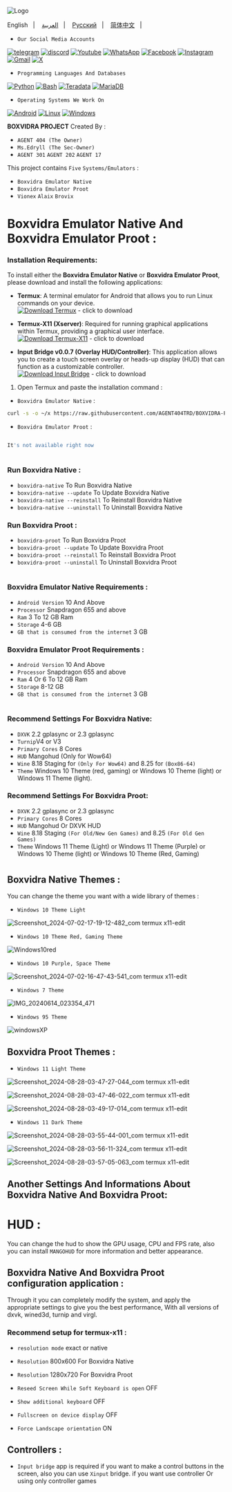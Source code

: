 ![Logo](https://github.com/user-attachments/assets/0c0d46a7-25e2-4fc4-89b7-18c165ea30ad)


English
&nbsp;&nbsp;| &nbsp;&nbsp;
<a href="https://github.com/boxvidra/BOXVIDRA-PROJECT./boxvidra/README-ar.md">العربية</a>
&nbsp;&nbsp;| &nbsp;&nbsp;
<a href="https://github.com/Boxvidra/BOXVIDRA-PROJECT./boxvidra/README-ru.md">Русский</a>
&nbsp;&nbsp;| &nbsp;&nbsp;
<a href="https://github.com/boxvidra/BOXVIDRA-PROJECT./boxvidra/README-zh_CN.md">简体中文</a>
&nbsp;&nbsp;| &nbsp;&nbsp;


* `Our Social Media Accounts`

[![telegram](https://img.shields.io/badge/Telegram-2CA5E0?logo=telegram&logoColor=white)](https://t.me/boxvidra)
[![discord](https://img.shields.io/badge/Discord-%235865F2.svg?&logo=discord&logoColor=white)](https://discord.com/invite/QuxeRdwk)
[![Youtube](https://img.shields.io/badge/YouTube-%23FF0000.svg?logo=YouTube&logoColor=white)](https://youtube.com/@boxvidra?feature=shared)
[![WhatsApp](https://img.shields.io/badge/WhatsApp-25D366?logo=whatsapp&logoColor=white)](https://wa.me/201026862348)
[![Facebook](https://img.shields.io/badge/Facebook-%231877F2.svg?logo=Facebook&logoColor=white)](https://www.facebook.com/p/%D9%85%D9%8E%D8%B4%D8%B1%D9%88%D8%B9-%D8%A8%D9%88%D9%83%D8%B3%DA%A4%D9%8A%D8%AF%D8%B1%D8%A7-boxvidra-project-61567755666624/?mibextid=ZbWKwL)
[![Instagram](https://img.shields.io/badge/Instagram-%23E4405F.svg?logo=Instagram&logoColor=white)](#)
[![Gmail](https://img.shields.io/badge/Gmail-D14836?logo=gmail&logoColor=white)](#)
[![X](https://img.shields.io/badge/X-%23000000.svg?logo=X&logoColor=white)](#)

* `Programming Languages And Databases`

[![Python](https://img.shields.io/badge/Python-3776AB?logo=python&logoColor=fff)](#)
[![Bash](https://img.shields.io/badge/Bash-4EAA25?logo=gnubash&logoColor=fff)](#)
[![Teradata](https://img.shields.io/badge/Teradata-F37440?logo=teradata&logoColor=fff)](#)
[![MariaDB](https://img.shields.io/badge/MariaDB-003545?logo=mariadb&logoColor=white)](#)
* `Operating Systems We Work On`

[![Android](https://img.shields.io/badge/Android-3DDC84?logo=android&logoColor=white)](#)
[![Linux](https://img.shields.io/badge/Linux-FCC624?logo=linux&logoColor=black)](#)
[![Windows](https://custom-icon-badges.demolab.com/badge/Windows-0078D6?logo=windows11&logoColor=white)](#)

**BOXVIDRA PROJECT** Created By :
* `AGENT 404 (The Owner)`
* `Ms.Edryll (The Sec-Owner)`
* `AGENT 301` `AGENT 202` `AGENT 17`


This project contains `Five` `Systems/Emulators` : 
* `Boxvidra Emulator Native`
* `Boxvidra Emulator Proot`
* `Vionex` `Alaix` `Brovix`

# Boxvidra Emulator Native And Boxvidra Emulator Proot :

### **Installation Requirements:**

To install either the **Boxvidra Emulator Native** or **Boxvidra Emulator Proot**, please download and install the following applications:

- **Termux**: A terminal emulator for Android that allows you to run Linux commands on your device.  
  [![Download Termux](https://img.shields.io/badge/Download-Termux-brightgreen?style=for-the-badge&logo=android)](https://f-droid.org/repo/com.termux_118.apk) - click to download

- **Termux-X11 (Xserver)**: Required for running graphical applications within Termux, providing a graphical user interface.  
  [![Download Termux-X11](https://img.shields.io/badge/Download-Termux--X11-blue?style=for-the-badge&logo=linux)](https://github.com/ahmad1abbadi/extra/releases/download/apps/termux-x11.apk) - click to download
  

- **Input Bridge v0.0.7 (Overlay HUD/Controller)**: This application allows you to create a touch screen overlay or heads-up display (HUD) that can function as a customizable controller.  
  [![Download Input Bridge](https://img.shields.io/badge/Download-Input%20Bridge-ff69b4?style=for-the-badge&logo=controller)](https://github.com/ahmad1abbadi/extra/releases/download/apps/input+bridge+0.0.7.apk) - click to download



1. Open Termux and paste the installation command :

* `Boxvidra Emulator Native` :
```bash
curl -s -o ~/x https://raw.githubusercontent.com/AGENT404TRD/BOXVIDRA-PROJECT/boxvidra/Scripts/Native/install-native && . ~/x
```

* `Boxvidra Emulator Proot` :

```bash

It's not available right now
```

#

### Run Boxvidra Native :
* `boxvidra-native` To Run Boxvidra Native
* `boxvidra-native --update` To Update Boxvidra Native 
* `boxvidra-native --reinstall` To Reinstall Boxvidra Native
* `boxvidra-native --uninstall` To Uninstall Boxvidra Native


### Run Boxvidra Proot :
* `boxvidra-proot` To Run Boxvidra Proot
* `boxvidra-proot --update` To Update Boxvidra Proot
* `boxvidra-proot --reinstall` To Reinstall Boxvidra Proot
* `boxvidra-proot --uninstall` To Uninstall Boxvidra Proot

#

### Boxvidra Emulator Native Requirements :
* `Android Version` 10 And Above 
* `Processor` Snapdragon 655 and above
* `Ram` 3 To 12 GB Ram
* `Storage` 4-6 GB
* `GB that is consumed from the internet` 3 GB

### Boxvidra Emulator Proot Requirements :
* `Android Version` 10 And Above 
* `Processor` Snapdragon 655 and above
* `Ram` 4 Or 6 To 12 GB Ram
* `Storage` 8-12 GB
* `GB that is consumed from the internet` 3 GB

#

### Recommend Settings For Boxvidra Native:
* `DXVK` 2.2 gplasync or 2.3 gplasync
* `Turnip`V4 or V3
* `Primary Cores` 8 Cores
* `HUD` Mangohud (Only for Wow64)
* `Wine` 8.18 Staging for `(Only For Wow64)` and 8.25 for `(Box86-64)`
* `Theme` Windows 10 Theme (red, gaming) or
Windows 10 Theme (light) or Windows 11 Theme (light).

### Recommend Settings For Boxvidra Proot:
* `DXVK` 2.2 gplasync or 2.3 gplasync
* `Primary Cores` 8 Cores
* `HUD` Mangohud Or DXVK HUD
* `Wine` 8.18 Staging `(For Old/New Gen Games)` and 8.25 `(For Old Gen Games)`
* `Theme` Windows 11 Theme (Light) or
Windows 11 Theme (Purple) or Windows 10 Theme (light) or Windows 10 Theme (Red, Gaming)

#

## Boxvidra Native Themes :

You can change the theme you want with a wide library of themes :
* `Windows 10 Theme Light`
  
![Screenshot_2024-07-02-17-19-12-482_com termux x11-edit](https://github.com/AGENT404TRD/BOXVIDRA-EMULATOR/assets/158003190/b64d88c8-6a55-4aa3-a1e5-a668a39b4751)


* `Windows 10 Theme Red, Gaming Theme`
  
![Windows10red](https://github.com/AGENT404TRD/BOXVIDRA-EMULATOR-BETA-/assets/158003190/17f82cf3-a347-4535-b015-8f121ae4c583)

* `Windows 10 Purple, Space Theme`

![Screenshot_2024-07-02-16-47-43-541_com termux x11-edit](https://github.com/AGENT404TRD/BOXVIDRA-EMULATOR/assets/158003190/b012ab8a-b52b-413e-9c1b-a459fa69476f)

  
* `Windows 7 Theme`
  
![IMG_20240614_023354_471](https://github.com/AGENT404TRD/BOXVIDRA-EMULATOR-BETA-/assets/158003190/86caa66a-b530-4858-aef0-584663e61155)

* `Windows 95 Theme`
  
![windowsXP](https://github.com/AGENT404TRD/BOXVIDRA-EMULATOR-BETA-/assets/158003190/7baa170d-7356-49f2-97f0-0eda7f4e87ee)


## Boxvidra Proot Themes :

* `Windows 11 Light Theme`

![Screenshot_2024-08-28-03-47-27-044_com termux x11-edit](https://github.com/user-attachments/assets/629ccc6d-b8df-4eae-970b-28da0ab858e8)

![Screenshot_2024-08-28-03-47-46-022_com termux x11-edit](https://github.com/user-attachments/assets/06eb3ed6-d8d7-42fb-80b4-a5e59d4ba484)

![Screenshot_2024-08-28-03-49-17-014_com termux x11-edit](https://github.com/user-attachments/assets/cb0f12ed-b8b5-420e-9dbb-a593d8441b28)

* `Windows 11 Dark Theme`
  
![Screenshot_2024-08-28-03-55-44-001_com termux x11-edit](https://github.com/user-attachments/assets/1248905d-61e2-4199-8e9c-af63d202842d)

![Screenshot_2024-08-28-03-56-11-324_com termux x11-edit](https://github.com/user-attachments/assets/75a82f08-4aa7-4200-9d28-f3ea2040e8ff)

![Screenshot_2024-08-28-03-57-05-063_com termux x11-edit](https://github.com/user-attachments/assets/777258de-1608-4ceb-9f1c-c3612b897ec3)

## Another Settings And Informations About Boxvidra Native And Boxvidra Proot:

# HUD :

You can change the hud to show the GPU usage, CPU and FPS rate, also you can install `MANGOHUD` for more information and better appearance.



## Boxvidra Native And Boxvidra Proot configuration application :

Through it you can completely modify the system, and apply the appropriate settings to give you the best performance, With all versions of dxvk, wined3d, turnip and virgl.


### Recommend setup for termux-x11 :

* `resolution mode` exact or native

* `Resolution` 800x600 For Boxvidra Native
* `Resolution` 1280x720 For Boxvidra Proot

* `Reseed Screen While Soft Keyboard is open` OFF
* `Show additional keyboard` OFF
* `Fullscreen on device display` OFF

* `Force Landscape orientation` ON



## Controllers :

* `Input bridge` app is required if you want to make a control buttons in the screen, also you can use `Xinput` bridge. if you want use controller
Or using only controller games
